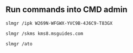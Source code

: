 ## Run commands into CMD admin
```shell
slmgr /ipk W269N-WFGWX-YVC9B-4J6C9-T83GX
```
```shell
slmgr /skms kms8.msguides.com
```
```shell
slmgr /ato
```
